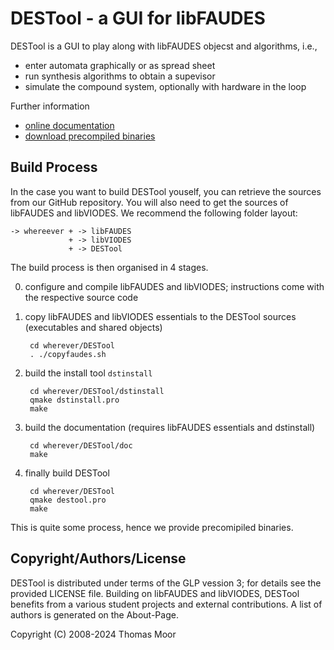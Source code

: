 # DESTool - a GUI for libFAUDES


DESTool is a GUI to play along with libFAUDES objecst and algorithms, i.e.,
- enter automata graphically or as spread sheet
- run synthesis algorithms to obtain a supevisor
- simulate the compound system, optionally with hardware in the loop

Further information
- [online documentation](https://fgdes.tf.fau.de/destool/index.html)
- [download precompiled binaries](https://fgdes.tf.fau.de/archive/preview/#arch)

## Build Process

In the case you want to build DESTool youself, you can retrieve the sources from our GitHub repository.
You will also need to get the sources of libFAUDES and libVIODES. We recommend the following
folder layout:

    -> whereever + -> libFAUDES
                 + -> libVIODES
                 + -> DESTool

The build process is then organised in 4 stages.

0. configure and compile libFAUDES and libVIODES; instructions come with the respective source code

1. copy libFAUDES and libVIODES essentials to the DESTool sources (executables and shared objects)   

        cd wherever/DESTool
        . ./copyfaudes.sh

2. build the install tool  `dstinstall`

        cd wherever/DESTool/dstinstall
        qmake dstinstall.pro
        make

3. build the documentation (requires libFAUDES essentials and dstinstall)

        cd wherever/DESTool/doc
        make 

4. finally build DESTool

        cd wherever/DESTool
        qmake destool.pro
        make

This is quite some process, hence we provide precomipiled binaries. 

## Copyright/Authors/License

DESTool is distributed under terms of the GLP vession 3; for details see the provided
LICENSE file. Building on libFAUDES and libVIODES, DESTool benefits from a various student
projects and external contributions. A list of authors is generated on the About-Page. 


Copyright (C) 2008-2024 Thomas Moor
